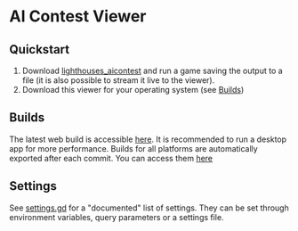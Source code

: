 # AI Contest Viewer

## Quickstart

1. Download [lighthouses_aicontest](https://github.com/yeicor/lighthouses_aicontest)
and run a game saving the output to a file (it is also possible to stream it live to the viewer).
2. Download this viewer for your operating system (see [Builds](Builds))

## Builds

The latest web build is accessible [here](https://yeicor.github.io/AIContestViewer).
It is recommended to run a desktop app for more performance.
Builds for all platforms are automatically exported after each commit.
You can access them [here](https://github.com/yeicor/AIContestViewer/actions)

## Settings

See [settings.gd](main/settings.gd) for a "documented" list of settings. 
They can be set through environment variables, query parameters or a settings file.
